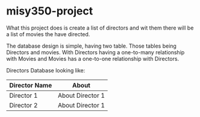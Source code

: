 # misy350-project

What this project does is create a list of directors and wit them there will be
a list of movies the have directed.

The database design is simple, having two table. Those tables being Directors
and movies. With Directors having a one-to-many relationship with Movies and
Movies has a one-to-one relationship with Directors.

Directors Database looking like:


Director Name | About
------------ | -------------
Director 1 | About Director 1
Director 2 | About Director 1
